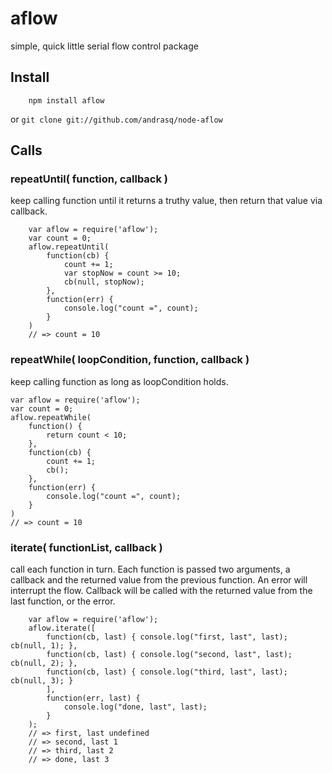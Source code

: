 aflow
=====

simple, quick little serial flow control package

## Install

        npm install aflow

or `git clone git://github.com/andrasq/node-aflow`

## Calls

### repeatUntil( function, callback )

keep calling function until it returns a truthy value, then return that value
via callback.

        var aflow = require('aflow');
        var count = 0;
        aflow.repeatUntil(
            function(cb) {
                count += 1;
                var stopNow = count >= 10;
                cb(null, stopNow);
            },
            function(err) {
                console.log("count =", count);
            }
        )
        // => count = 10

### repeatWhile( loopCondition, function, callback )

keep calling function as long as loopCondition holds.

    var aflow = require('aflow');
    var count = 0;
    aflow.repeatWhile(
        function() {
            return count < 10;
        },
        function(cb) {
            count += 1;
            cb();
        },
        function(err) {
            console.log("count =", count);
        }
    )
    // => count = 10

### iterate( functionList, callback )

call each function in turn.  Each function is passed two arguments, a
callback and the returned value from the previous function.  An error
will interrupt the flow.  Callback will be called with the returned
value from the last function, or the error.

        var aflow = require('aflow');
        aflow.iterate([
            function(cb, last) { console.log("first, last", last); cb(null, 1); },
            function(cb, last) { console.log("second, last", last); cb(null, 2); },
            function(cb, last) { console.log("third, last", last); cb(null, 3); }
            ],
            function(err, last) {
                console.log("done, last", last);
            }
        );
        // => first, last undefined
        // => second, last 1
        // => third, last 2
        // => done, last 3
